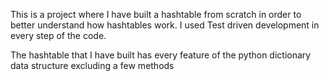 This is a project where I have built a hashtable from scratch in order to better understand how hashtables work. I used Test driven development in every step of the code.

The hashtable that I have built has every feature of the python dictionary data structure excluding a few methods

